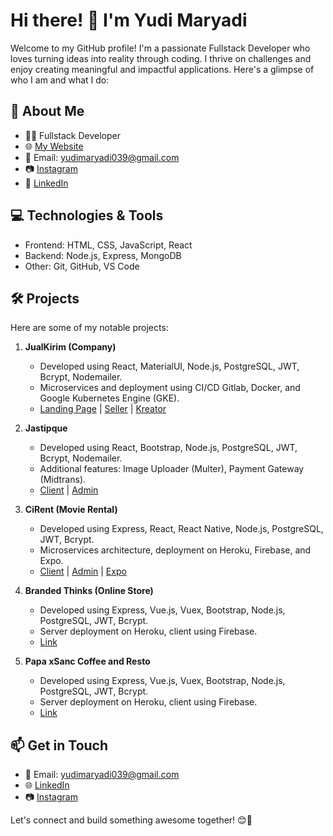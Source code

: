 # Hi there! 👋 I'm Yudi Maryadi

Welcome to my GitHub profile! I'm a passionate Fullstack Developer who loves turning ideas into reality through coding. I thrive on challenges and enjoy creating meaningful and impactful applications. Here's a glimpse of who I am and what I do:

## 🚀 About Me

- 👨‍💻 Fullstack Developer
- 🌐 [My Website](https://yudimaryadi.github.io)
- 📧 Email: yudimaryadi039@gmail.com
- 📷 [Instagram](https://www.instagram.com/yudimaryadi_/)
- 💼 [LinkedIn](https://www.linkedin.com/in/yudimaryadi/)

## 💻 Technologies & Tools

- Frontend: HTML, CSS, JavaScript, React
- Backend: Node.js, Express, MongoDB
- Other: Git, GitHub, VS Code

## 🛠️ Projects

Here are some of my notable projects:

1. **JualKirim (Company)**
   - Developed using React, MaterialUI, Node.js, PostgreSQL, JWT, Bcrypt, Nodemailer.
   - Microservices and deployment using CI/CD Gitlab, Docker, and Google Kubernetes Engine (GKE).
   - [Landing Page](https://jualkirim.com/) | [Seller](https://seller.jualkirim.com/) | [Kreator](https://kreator.jualkirim.com/)

2. **Jastipque**
   - Developed using React, Bootstrap, Node.js, PostgreSQL, JWT, Bcrypt, Nodemailer.
   - Additional features: Image Uploader (Multer), Payment Gateway (Midtrans).
   - [Client](https://jastipque-app.web.app/) | [Admin](https://jastipqueadmin.web.app/)

3. **CiRent (Movie Rental)**
   - Developed using Express, React, React Native, Node.js, PostgreSQL, JWT, Bcrypt.
   - Microservices architecture, deployment on Heroku, Firebase, and Expo.
   - [Client](https://client-movie-synopsis.web.app/) | [Admin](https://admin-movie-synopsis.web.app/) | [Expo](https://expo.dev/@yudimaryadi/myMovies?serviceType=classic&distribution=expo-go)

4. **Branded Thinks (Online Store)**
   - Developed using Express, Vue.js, Vuex, Bootstrap, Node.js, PostgreSQL, JWT, Bcrypt.
   - Server deployment on Heroku, client using Firebase.
   - [Link](https://branded-thinks-c3-client-vue.web.app/)

5. **Papa xSanc Coffee and Resto**
   - Developed using Express, Vue.js, Vuex, Bootstrap, Node.js, PostgreSQL, JWT, Bcrypt.
   - Server deployment on Heroku, client using Firebase.
   - [Link](https://papa-xsanc-coffe-and-resto.web.app/)

## 📫 Get in Touch

- 📧 Email: yudimaryadi039@gmail.com
- 🌐 [LinkedIn](https://www.linkedin.com/in/yudimaryadi/)
- 📷 [Instagram](https://www.instagram.com/yudimaryadi_/)

Let's connect and build something awesome together! 😊🚀
